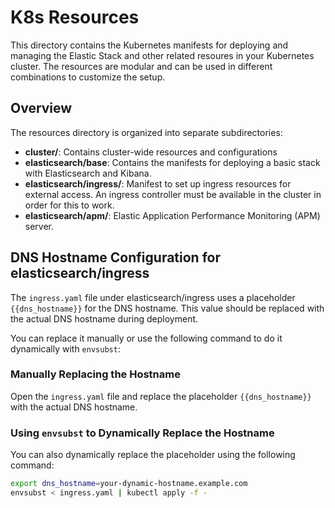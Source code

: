 # K8s Resources

This directory contains the Kubernetes manifests for deploying and managing the Elastic Stack and other related resoures in your Kubernetes cluster. The resources are modular and can be used in different combinations to customize the setup. 

## Overview

The resources directory is organized into separate subdirectories: 
 
 * **cluster/**: Contains cluster-wide resources and configurations
 * **elasticsearch/base**: Contains the manifests for deploying a basic stack with Elasticsearch and Kibana. 
 * **elasticsearch/ingress/**: Manifest to set up ingress resources for external access. An ingress controller must be available in the cluster in order for this to work.
 * **elasticsearch/apm/**: Elastic Application Performance Monitoring (APM) server.

## DNS Hostname Configuration for elasticsearch/ingress

The `ingress.yaml` file under elasticsearch/ingress uses a placeholder `{{dns_hostname}}` for the DNS hostname. This value should be replaced with the actual DNS hostname during deployment.

You can replace it manually or use the following command to do it dynamically with `envsubst`:

### Manually Replacing the Hostname

Open the `ingress.yaml` file and replace the placeholder `{{dns_hostname}}` with the actual DNS hostname.

### Using `envsubst` to Dynamically Replace the Hostname

You can also dynamically replace the placeholder using the following command:

```bash
export dns_hostname=your-dynamic-hostname.example.com
envsubst < ingress.yaml | kubectl apply -f -

